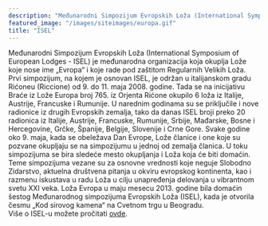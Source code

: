 ```yaml
---
description: "Međunarodni Simpozijum Evropskih Loža (International Symposium of European Lodges - ISEL) je međunarodna organizacija koja okuplja Lože koje nose ime „Evropa“"
featured_image: "/images/siteimages/europa.gif"
title: "ISEL"
---
```

Međunarodni Simpozijum Evropskih Loža (International Symposium of European Lodges - ISEL) je međunarodna organizacija koja okuplja Lože koje nose ime „Evropa“ i koje rade pod zaštitom Regularnih Velikih Loža. 
Prvi simpozijum, na kojem je osnovan ISEL, je održan u italijanskom gradu Rićoneu (Riccione) od 9. do 11. maja 2008. godine. Tada se na inicijativu Braće iz Lože Europa broj 765. iz Orjenta Rićone okupilo 6 loža iz Italije, Austrije, Francuske i Rumunije. 
U narednim godinama su se priključile i nove radionice iz drugih Evropskih zemalja, tako da danas ISEL broji preko 20 radionica iz Italije, Austrije, Francuske, Rumunije, Srbije, Mađarske, Bosne i Hercegovine, Grčke, Španije, Belgije, Slovenije i Crne Gore. 
Svake godine oko 9. maja, kada se obeležava Dan Evrope, Lože članice i one koje su pozvane okupljaju se na simpozijumu u jednoj od zemalja članica. U toku simpozijuma se bira sledeće mesto okupljanja i Loža koja će biti domaćin. Teme simpozijuma vezane su za osnovne vrednosti koje neguje Slobodno Zidarstvo, aktuelna društvena pitanja u okviru evropskog kontinenta, kao i razmenu iskustava u radu Loža u cilju unapređenja delovanja u vibrantnom svetu XXI veka.
Loža Evropa u maju mesecu 2013. godine bila domaćin šestog Međunarodnog simpozijuma Evropskih Loža (ISEL), kada je otvorila česmu „Kod sirovog kamena“ na Cvetnom trgu u Beogradu.  
Više o ISEL-u možete pročitati [ovde](https://www.isel-europe.org "ISEL Homepage").
